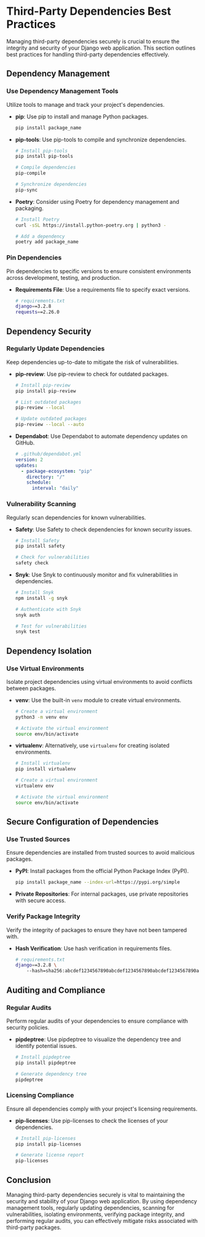 # Third-Party Dependencies Best Practices

Managing third-party dependencies securely is crucial to ensure the integrity and security of your Django web application. This section outlines best practices for handling third-party dependencies effectively.

## Dependency Management

### Use Dependency Management Tools
Utilize tools to manage and track your project's dependencies.

- **pip**: Use pip to install and manage Python packages.
  ```bash
  pip install package_name
  ```

- **pip-tools**: Use pip-tools to compile and synchronize dependencies.
  ```bash
  # Install pip-tools
  pip install pip-tools

  # Compile dependencies
  pip-compile

  # Synchronize dependencies
  pip-sync
  ```

- **Poetry**: Consider using Poetry for dependency management and packaging.
  ```bash
  # Install Poetry
  curl -sSL https://install.python-poetry.org | python3 -

  # Add a dependency
  poetry add package_name
  ```

### Pin Dependencies
Pin dependencies to specific versions to ensure consistent environments across development, testing, and production.

- **Requirements File**: Use a requirements file to specify exact versions.
  ```bash
  # requirements.txt
  django==3.2.8
  requests==2.26.0
  ```

## Dependency Security

### Regularly Update Dependencies
Keep dependencies up-to-date to mitigate the risk of vulnerabilities.

- **pip-review**: Use pip-review to check for outdated packages.
  ```bash
  # Install pip-review
  pip install pip-review

  # List outdated packages
  pip-review --local

  # Update outdated packages
  pip-review --local --auto
  ```

- **Dependabot**: Use Dependabot to automate dependency updates on GitHub.
  ```yaml
  # .github/dependabot.yml
  version: 2
  updates:
    - package-ecosystem: "pip"
      directory: "/"
      schedule:
        interval: "daily"
  ```

### Vulnerability Scanning
Regularly scan dependencies for known vulnerabilities.

- **Safety**: Use Safety to check dependencies for known security issues.
  ```bash
  # Install Safety
  pip install safety

  # Check for vulnerabilities
  safety check
  ```

- **Snyk**: Use Snyk to continuously monitor and fix vulnerabilities in dependencies.
  ```bash
  # Install Snyk
  npm install -g snyk

  # Authenticate with Snyk
  snyk auth

  # Test for vulnerabilities
  snyk test
  ```

## Dependency Isolation

### Use Virtual Environments
Isolate project dependencies using virtual environments to avoid conflicts between packages.

- **venv**: Use the built-in `venv` module to create virtual environments.
  ```bash
  # Create a virtual environment
  python3 -m venv env

  # Activate the virtual environment
  source env/bin/activate
  ```

- **virtualenv**: Alternatively, use `virtualenv` for creating isolated environments.
  ```bash
  # Install virtualenv
  pip install virtualenv

  # Create a virtual environment
  virtualenv env

  # Activate the virtual environment
  source env/bin/activate
  ```

## Secure Configuration of Dependencies

### Use Trusted Sources
Ensure dependencies are installed from trusted sources to avoid malicious packages.

- **PyPI**: Install packages from the official Python Package Index (PyPI).
  ```bash
  pip install package_name --index-url=https://pypi.org/simple
  ```

- **Private Repositories**: For internal packages, use private repositories with secure access.

### Verify Package Integrity
Verify the integrity of packages to ensure they have not been tampered with.

- **Hash Verification**: Use hash verification in requirements files.
  ```bash
  # requirements.txt
  django==3.2.8 \
      --hash=sha256:abcdef1234567890abcdef1234567890abcdef1234567890abcdef1234567890
  ```

## Auditing and Compliance

### Regular Audits
Perform regular audits of your dependencies to ensure compliance with security policies.

- **pipdeptree**: Use pipdeptree to visualize the dependency tree and identify potential issues.
  ```bash
  # Install pipdeptree
  pip install pipdeptree

  # Generate dependency tree
  pipdeptree
  ```

### Licensing Compliance
Ensure all dependencies comply with your project's licensing requirements.

- **pip-licenses**: Use pip-licenses to check the licenses of your dependencies.
  ```bash
  # Install pip-licenses
  pip install pip-licenses

  # Generate license report
  pip-licenses
  ```

## Conclusion

Managing third-party dependencies securely is vital to maintaining the security and stability of your Django web application. By using dependency management tools, regularly updating dependencies, scanning for vulnerabilities, isolating environments, verifying package integrity, and performing regular audits, you can effectively mitigate risks associated with third-party packages.